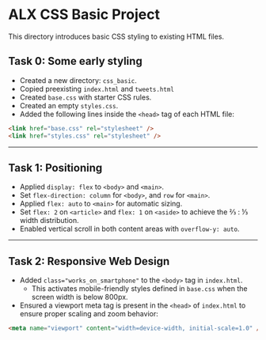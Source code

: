 # ALX CSS Basic Project

This directory introduces basic CSS styling to existing HTML files.

## Task 0: Some early styling

- Created a new directory: `css_basic`.
- Copied preexisting `index.html` and `tweets.html`
- Created `base.css` with starter CSS rules.
- Created an empty `styles.css`.
- Added the following lines inside the `<head>` tag of each HTML file:

```html
<link href="base.css" rel="stylesheet" />
<link href="styles.css" rel="stylesheet" />
```

---

## Task 1: Positioning

- Applied `display: flex` to `<body>` and `<main>`.
- Set `flex-direction: column` for `<body>`, and `row` for `<main>`.
- Applied `flex: auto` to `<main>` for automatic sizing.
- Set `flex: 2` on `<article>` and `flex: 1` on `<aside>` to achieve the ⅔ : ⅓ width distribution.
- Enabled vertical scroll in both content areas with `overflow-y: auto`.

---

## Task 2: Responsive Web Design

- Added `class="works_on_smartphone"` to the `<body>` tag in `index.html`.
  - This activates mobile-friendly styles defined in `base.css` when the screen width is below 800px.
- Ensured a viewport meta tag is present in the `<head>` of `index.html` to ensure proper scaling and zoom behavior:

```html
<meta name="viewport" content="width=device-width, initial-scale=1.0" />
```
